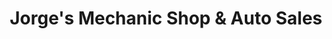 ---
title: "Jorge's Mechanic Shop & Auto Sales"
url: /houston/jorges-mechanic-shop-und-auto-sales/
shop: Autowerkstatt
---